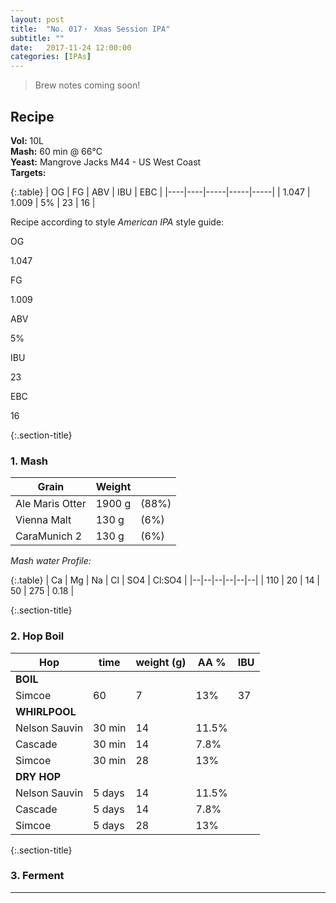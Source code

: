 ```yaml
---
layout: post
title:  "No. 017・ Xmas Session IPA"
subtitle: ""
date:   2017-11-24 12:00:00
categories: [IPAs]
---
```


>Brew notes coming soon!



## Recipe ##
**Vol:** 10L  
**Mash:** 60 min @ 66°C  
**Yeast:** Mangrove Jacks M44 - US West Coast  
**Targets:**

{:.table}
| OG | FG | ABV | IBU | EBC |
|----|----|-----|-----|-----|
| 1.047 | 1.009 | 5% | 23 | 16 |

Recipe according to style *American IPA* style guide:

<div class="cf">
  <p class="stats-label">OG</p>
  <div class="stats" >
    <div class="stats-bar"  style="left: 46.7%; right:37.5%;" ></div>
    <div class="marker" style="left: 39.2%;" ><p>1.047</p></div>
  </div>
</div>
<div class="cf">
  <p class="stats-label">FG</p>
  <div class="stats" >
    <div class="stats-bar"  style="left: 8.3%; right:85%;" ></div>
    <div class="marker" style="left: 7.5%;" ><p>1.009</p></div>
  </div>
</div>
<div class="cf">
  <p class="stats-label">ABV</p>
  <div class="stats" >
    <div class="stats-bar"  style="left: 36.7%; right:50%;" ></div>
    <div class="marker" style="left: 33.3%;" ><p>5%</p></div>
  </div>
</div>
<div class="cf">
  <p class="stats-label">IBU</p>
  <div class="stats" >
    <div class="stats-bar"  style="left: 40%; right:40%;" ></div>
    <div class="marker" style="left: 23%;" ><p>23</p></div>
  </div>
</div>
<div class="cf">
  <p class="stats-label">EBC</p>
  <div class="stats" >
    <div class="stats-bar"  style="left: 14.8%; right:63.1%;" ></div>
    <div class="marker" style="left: 20%;" ><p>16</p></div>
  </div>
</div>


{:.section-title}
### 1. Mash ###

| Grain             | Weight      |         |
|-------------------|-------------|---------|
| Ale Maris Otter | 1900 g      | (88%) |
| Vienna Malt | 130 g      | (6%) |
| CaraMunich 2 | 130 g      | (6%) |






*Mash water Profile:*  

{:.table}
| Ca | Mg | Na | Cl | SO4 | Cl:SO4 |
|--|--|--|--|--|--|
| 110 | 20 | 14 | 50 | 275 | 0.18 |

{:.section-title}
### 2. Hop Boil ###

<div class="table-container" markdown="1">

| Hop | time | weight (g) | AA % | IBU |
|-------|-------|-------|--------|-------|
| **BOIL** |  |  |  |  |
| Simcoe | 60 | 7 | 13% | 37 |
| **WHIRLPOOL** |  |  |  |  |
| Nelson Sauvin | 30 min | 14 | 11.5% | |
| Cascade | 30 min | 14 | 7.8% | |
| Simcoe | 30 min | 28 | 13% |  |
| **DRY HOP** |  |  |  |  |
| Nelson Sauvin | 5 days | 14 | 11.5% |  |
| Cascade | 5 days | 14 | 7.8% | |
| Simcoe | 5 days | 28 | 13% | |

</div>

{:.section-title}
### 3. Ferment  ###

---
